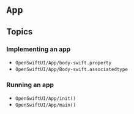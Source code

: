 # ``App``

## Topics

### Implementing an app

- ``OpenSwiftUI/App/body-swift.property``
- ``OpenSwiftUI/App/Body-swift.associatedtype``

### Running an app

- ``OpenSwiftUI/App/init()``
- ``OpenSwiftUI/App/main()``
